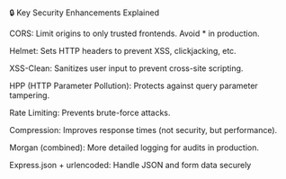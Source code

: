 🔒 Key Security Enhancements Explained

CORS: Limit origins to only trusted frontends. Avoid * in production.

Helmet: Sets HTTP headers to prevent XSS, clickjacking, etc.

XSS-Clean: Sanitizes user input to prevent cross-site scripting.

HPP (HTTP Parameter Pollution): Protects against query parameter tampering.

Rate Limiting: Prevents brute-force attacks.

Compression: Improves response times (not security, but performance).

Morgan (combined): More detailed logging for audits in production.

Express.json + urlencoded: Handle JSON and form data securely

